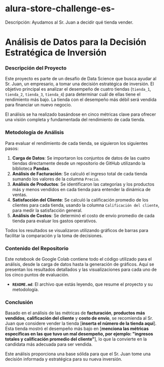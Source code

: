 # alura-store-challenge-es-
Descripción: Ayudamos al Sr. Juan a decidir qué tienda vender.

# Análisis de Datos para la Decisión Estratégica de Inversión

### Descripción del Proyecto

Este proyecto es parte de un desafío de Data Science que busca ayudar al Sr. Juan, un empresario, a tomar una decisión estratégica de inversión. El objetivo principal es analizar el desempeño de cuatro tiendas (`tienda_1`, `tienda_2`, `tienda_3`, `tienda_4`) para determinar cuál de ellas tiene el rendimiento más bajo. La tienda con el desempeño más débil será vendida para financiar un nuevo negocio.

El análisis se ha realizado basándose en cinco métricas clave para ofrecer una visión completa y fundamentada del rendimiento de cada tienda.

### Metodología de Análisis

Para evaluar el rendimiento de cada tienda, se siguieron los siguientes pasos:

1.  **Carga de Datos**: Se importaron los conjuntos de datos de las cuatro tiendas directamente desde un repositorio de GitHub utilizando la biblioteca **Pandas**.
2.  **Análisis de Facturación**: Se calculó el ingreso total de cada tienda sumando los valores de la columna `Precio`.
3.  **Análisis de Productos**: Se identificaron las categorías y los productos más y menos vendidos en cada tienda para entender la dinámica de ventas.
4.  **Satisfacción del Cliente**: Se calculó la calificación promedio de los clientes para cada tienda, usando la columna `Calificación del cliente`, para medir la satisfacción general.
5.  **Análisis de Costos**: Se determinó el costo de envío promedio de cada tienda para evaluar los gastos operativos.

Todos los resultados se visualizaron utilizando gráficos de barras para facilitar la comparación y la toma de decisiones.

### Contenido del Repositorio

Este notebook de Google Colab contiene todo el código utilizado para el análisis, desde la carga de datos hasta la generación de gráficos. Aquí se presentan los resultados detallados y las visualizaciones para cada uno de los cinco puntos de evaluación.
-   **`README.md`**: El archivo que estás leyendo, que resume el proyecto y su metodología.

### Conclusión

Basado en el análisis de las métricas de **facturación**, **productos más vendidos**, **calificación del cliente** y **costo de envío**, se recomienda al Sr. Juan que considere vender la tienda [**inserta el número de la tienda aquí**]. Esta tienda mostró el desempeño más bajo en [**menciona las métricas específicas en las que tuvo un mal desempeño, por ejemplo: "ingresos totales y calificación promedio del cliente"**], lo que la convierte en la candidata más adecuada para ser vendida.

Este análisis proporciona una base sólida para que el Sr. Juan tome una decisión informada y estratégica para su nueva inversión.

